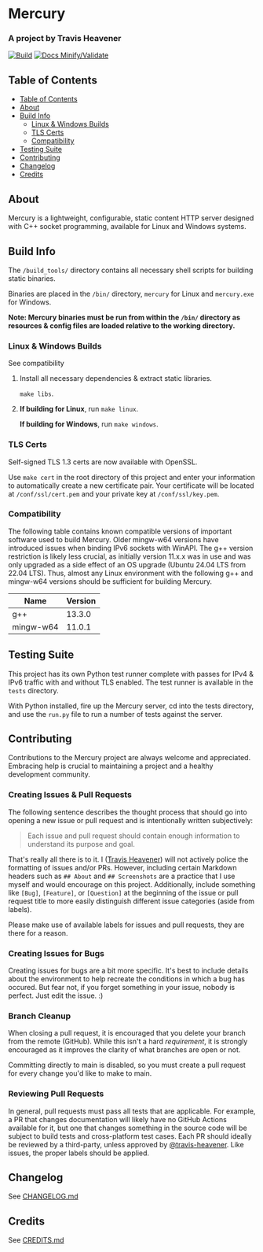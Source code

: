 # Mercury

### A project by Travis Heavener

[![Build](https://github.com/travis-heavener/mercury/actions/workflows/build.yml/badge.svg)](https://github.com/travis-heavener/mercury/actions/workflows/build.yml)
[![Docs Minify/Validate](https://github.com/travis-heavener/mercury/actions/workflows/docs-minify-validate.yml/badge.svg)](https://github.com/travis-heavener/mercury/actions/workflows/docs-minify-validate.yml)

## Table of Contents

- [Table of Contents](#table-of-contents)
- [About](#about)
- [Build Info](#build-info)
    - [Linux & Windows Builds](#linux--windows-builds)
    - [TLS Certs](#tls-certs)
    - [Compatibility](#compatibility)
- [Testing Suite](#testing-suite)
- [Contributing](#contributing)
- [Changelog](#changelog)
- [Credits](#credits)

## About

Mercury is a lightweight, configurable, static content HTTP server designed with C++ socket programming, available for Linux and Windows systems.

## Build Info

The `/build_tools/` directory contains all necessary shell scripts for building static binaries.

Binaries are placed in the `/bin/` directory, `mercury` for Linux and `mercury.exe` for Windows.

**Note: Mercury binaries must be run from within the `/bin/` directory as resources & config files are loaded relative to the working directory.**

### Linux & Windows Builds

See compatibility

1. Install all necessary dependencies & extract static libraries.

    `make libs`.

2. **If building for Linux**, run `make linux`.

    **If building for Windows**, run `make windows`.

### TLS Certs

Self-signed TLS 1.3 certs are now available with OpenSSL.

Use `make cert` in the root directory of this project and enter your information to automatically create a new certificate pair.
Your certificate will be located at `/conf/ssl/cert.pem` and your private key at `/conf/ssl/key.pem`.


### Compatibility

The following table contains known compatible versions of important software used to build Mercury.
Older mingw-w64 versions have introduced issues when binding IPv6 sockets with WinAPI.
The g++ version restriction is likely less crucial, as initially version 11.x.x was in use and was only upgraded as a side effect of an OS upgrade (Ubuntu 24.04 LTS from 22.04 LTS).
Thus, almost any Linux environment with the following g++ and mingw-w64 versions should be sufficient for building Mercury.

| Name      | Version    |
|-----------|------------|
| g++       | 13.3.0     |
| mingw-w64 | 11.0.1     |

## Testing Suite

This project has its own Python test runner complete with passes for IPv4 & IPv6 traffic with and without TLS enabled.
The test runner is available in the `tests` directory.

With Python installed, fire up the Mercury server, cd into the tests directory, and use the `run.py` file to run a number of tests against the server.

## Contributing
Contributions to the Mercury project are always welcome and appreciated.
Embracing help is crucial to maintaining a project and a healthy development community.

### Creating Issues & Pull Requests
The following sentence describes the thought process that should go into opening a new issue or pull request and is intentionally written subjectively:

> Each issue and pull request should contain enough information to understand its purpose and goal.

That's really all there is to it. I ([Travis Heavener](https://github.com/travis-heavener)) will not actively police the formatting of issues and/or PRs. However, including certain Markdown headers such as `## About` and `## Screenshots` are a practice that I use myself and would encourage on this project. Additionally, include something like `[Bug]`, `[Feature]`, or `[Question]` at the beginning of the issue or pull request title to more easily distinguish different issue categories (aside from labels).

Please make use of available labels for issues and pull requests, they are there for a reason.

### Creating Issues for Bugs
Creating issues for bugs are a bit more specific. It's best to include details about the environment to help recreate the conditions in which a bug has occured. But fear not, if you forget something in your issue, nobody is perfect. Just edit the issue. :)

### Branch Cleanup
When closing a pull request, it is encouraged that you delete your branch from the remote (GitHub). While this isn't a hard *requirement*, it is strongly encouraged as it improves the clarity of what branches are open or not.

Committing directly to main is disabled, so you must create a pull request for every change you'd like to make to main.

### Reviewing Pull Requests
In general, pull requests must pass all tests that are applicable. For example, a PR that changes documentation will likely have no GitHub Actions available for it, but one that changes something in the source code will be subject to build tests and cross-platform test cases. Each PR should ideally be reviewed by a third-party, unless approved by [@travis-heavener](https://github.com/travis-heavener). Like issues, the proper labels should be applied.

## Changelog
See [CHANGELOG.md](CHANGELOG.md)

## Credits
See [CREDITS.md](CREDITS.md)
